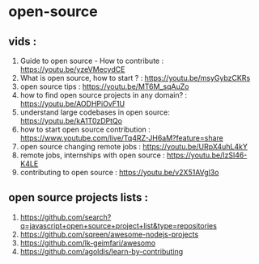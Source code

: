 # open-source

## vids :

1. Guide to open source - How to contribute : https://youtu.be/yzeVMecydCE
2. What is open source, how to start ? : https://youtu.be/msyGybzCKRs
3. open source tips : https://youtu.be/MT6M_sqAuZo
4. how to find open source projects in any domain? : https://youtu.be/AODHPiOvF1U
5. understand large codebases in open source: https://youtu.be/kA1T0zDPtQo
6. how to start open source contribution : https://www.youtube.com/live/Tq4RZ-JH6aM?feature=share
7. open source changing remote jobs : https://youtu.be/URpX4uhL4kY
8. remote jobs, internships with open source : https://youtu.be/IzSl46-K4LE
9. contributing to open source : https://youtu.be/v2X51AVgl3o

## open source projects lists :

1. https://github.com/search?q=javascript+open+source+project+list&type=repositories
2. https://github.com/sqreen/awesome-nodejs-projects
3. https://github.com/lk-geimfari/awesomo
4. https://github.com/agoldis/learn-by-contributing
